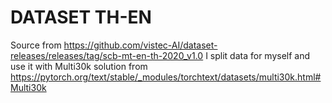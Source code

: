 # DATASET TH-EN
Source from https://github.com/vistec-AI/dataset-releases/releases/tag/scb-mt-en-th-2020_v1.0 
I split data for myself and use it with Multi30k solution from https://pytorch.org/text/stable/_modules/torchtext/datasets/multi30k.html#Multi30k
